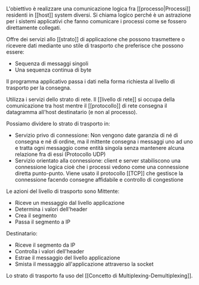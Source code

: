 L'obiettivo è realizzare una comunicazione logica fra [[processo|Processi]]
residenti in [[host]] system diversi. Si chiama logico perché è un astrazione per i sistemi applicativi che fanno comunicare i processi come se fossero direttamente collegati.

Offre dei servizi allo [[strato]] di applicazione che possono trasmettere o ricevere dati mediante uno stile di trasporto che preferisce che possono essere:
- Sequenza di messaggi singoli
- Una sequenza continua di byte

Il programma applicativo passa i dati nella forma richiesta al livello di trasporto per la consegna.

Utilizza i servizi dello strato di rete. Il [[livello di rete]] si occupa della comunicazione tra host mentre il [[protocollo]] di rete consegna il datagramma all'host destinatario (e non al processo).

Possiamo dividere lo strato di trasporto in:
- Servizio privo di connessione: Non vengono date garanzia di né di consegna e né di ordine, ma il mittente consegna i messaggi uno ad uno e tratta ogni messaggio come entità singola senza mantenere alcuna relazione fra di essi (Protocollo UDP)
- Servizio orientato alla connessione: client e server stabiliscono una connessione logica cioè che i processi vedono come una connessione diretta punto-punto. Viene usato il protocollo [[TCP]] che gestisce la connessione facendo consegne affidabile e controllo di congestione

Le azioni del livello di trasporto sono
Mittente:
- Riceve un messaggio dal livello applicazione
- Determina i valori dell'header
- Crea il segmento
- Passa il segmento a IP

Destinatario:
- Riceve il segmento da IP
- Controlla i valori dell'header
- Estrae il messaggio del livello applicazione
- Smista il messaggio all'applicazione attraverso la socket

Lo strato di trasporto fa uso del [[Concetto di Multiplexing-Demultiplexing]].

